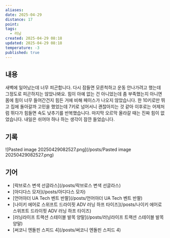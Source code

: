 ```yaml
---
aliases:
date: 2025-04-29
distance: 17
point:
tags:
  - 러닝
created: 2025-04-29 08:18
updated: 2025-04-29 08:18
temperature: -3
published: true
---
```

## 내용
새벽에 일어났는데 너무 피곤합니다. 다시 잠들면 모른척하고 운동 안나가려고 했는데 그정도로 피곤하지는 않았나봐요.
힘이 아예 없는 건 아니었는데 좀 부족했는지 아니면 몸에 힘이 너무 들어간건지 힘든 거에 비해 페이스가 나오지 않았습니다. 한 10키로만 뛰고 집에 돌아갈까 고민을 했었는데 7키로 넘어서니 괜찮아지는 것 같아 이후로는 어제처럼 뛰다가 힘들면 속도 낮추기를 반복했습니다. 
마지막 오르막 올라갈 때는 진짜 힘이 없었습니다. 내일은 쉬어야 하나 하는 생각이 잠깐 들었습니다.
## 기록
![Pasted image 20250429082527.png](/posts/Pasted image 20250429082527.png)
## 기어
- [락브로스 변색 선글라스](/posts/락브로스 변색 선글라스)
- [아디다스 모자](/posts/아디다스 모자)
- [언어아더 UA Tech 벤트 반팔](/posts/언어아더 UA Tech 벤트 반팔)
- [나이키 에어로 스위프트 드라이핏 ADV 러닝 하프 타이즈](/posts/나이키 에어로 스위프트 드라이핏 ADV 러닝 하프 타이즈)
- [러닝라이프 트랙션 스테이블 발목 양말](/posts/러닝라이프 트랙션 스테이블 발목 양말)
- [써코니 엔돌핀 스피드 4](/posts/써코니 엔돌핀 스피드 4)